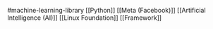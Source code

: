 #machine-learning-library 
[[Python]]
[[Meta (Facebook)]]
[[Artificial Intelligence (AI)]]
[[Linux Foundation]]
[[Framework]]